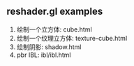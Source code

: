 reshader.gl examples
---

1. 绘制一个立方体: cube.html
2. 绘制一个纹理立方体: texture-cube.html
3. 绘制阴影: shadow.html
4. pbr IBL: ibl/ibl.html